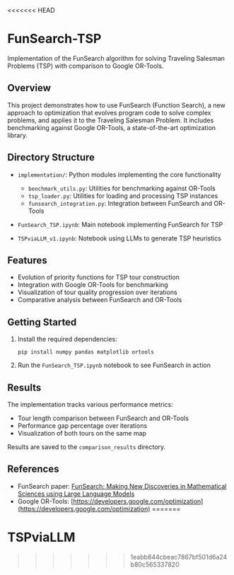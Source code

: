 <<<<<<< HEAD
# FunSearch-TSP

Implementation of the FunSearch algorithm for solving Traveling Salesman Problems (TSP) with comparison to Google OR-Tools.

## Overview

This project demonstrates how to use FunSearch (Function Search), a new approach to optimization that evolves program code to solve complex problems, and applies it to the Traveling Salesman Problem. It includes benchmarking against Google OR-Tools, a state-of-the-art optimization library.

## Directory Structure

- `implementation/`: Python modules implementing the core functionality
  - `benchmark_utils.py`: Utilities for benchmarking against OR-Tools
  - `tsp_loader.py`: Utilities for loading and processing TSP instances
  - `funsearch_integration.py`: Integration between FunSearch and OR-Tools

- `FunSearch_TSP.ipynb`: Main notebook implementing FunSearch for TSP
- `TSPviaLLM_v1.ipynb`: Notebook using LLMs to generate TSP heuristics

## Features

- Evolution of priority functions for TSP tour construction
- Integration with Google OR-Tools for benchmarking
- Visualization of tour quality progression over iterations
- Comparative analysis between FunSearch and OR-Tools

## Getting Started

1. Install the required dependencies:
   ```
   pip install numpy pandas matplotlib ortools
   ```

2. Run the `FunSearch_TSP.ipynb` notebook to see FunSearch in action

## Results

The implementation tracks various performance metrics:
- Tour length comparison between FunSearch and OR-Tools
- Performance gap percentage over iterations
- Visualization of both tours on the same map

Results are saved to the `comparison_results` directory.

## References

- FunSearch paper: [FunSearch: Making New Discoveries in Mathematical Sciences using Large Language Models](https://deepmind.google/discover/blog/funsearch-making-new-discoveries-in-mathematical-sciences-using-large-language-models/)
- Google OR-Tools: [https://developers.google.com/optimization](https://developers.google.com/optimization)
=======
# TSPviaLLM
>>>>>>> 1eabb844cbeac7867bf501d6a24b80c565337820
